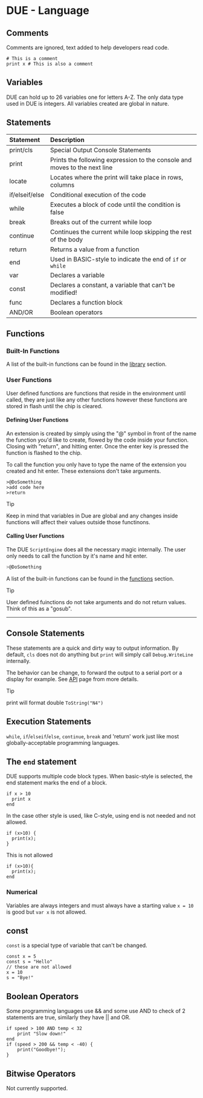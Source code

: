 # DUE - Language

## Comments
Comments are ignored, text added to help developers read code.

```
# This is a comment
print x # This is also a comment 
```

## Variables
DUE can hold up to 26 variables one for letters A-Z. The only data type used in DUE is integers. All variables created are global in nature. 


## Statements

|Statement              |Description                                                            |
|:----------------------|:----------------------------------------------------------------------|
|print/cls		        |Special Output Console Statements								|
|print                  |Prints the following expression to the console and moves to the next line |
|locate                 |Locates where the print will take place in rows, columns               |
|if/elseif/else         |Conditional execution of the code                                      |
|while                  |Executes a block of code until the condition is false                  |
|break                  |Breaks out of the current while loop                                   |
|continue               |Continues the current while loop skipping the rest of the body         |
|return		            |Returns a value from a function				         |
|end                    |Used in BASIC-style to indicate the end of `if` or `while`             |
|var                    |Declares a variable                                        |
|const                  |Declares a constant, a variable that can't be modified!    |
|func                   |Declares a function block                                  |
|AND/OR					|Boolean operators											|

## Functions

### Built-In Functions
A list of the built-in functions can be found in the [library](library.md) section. 



### User Functions

User defined functions are functions that reside in the environment until called, they are just like any other functions however these functions are stored in flash until the chip is cleared.


#### Defining User Functions
An extension is created by simply using the "@" symbol in front of the name the function you'd like to create, flowed by the code inside your function. Closing with "return", and hitting enter. Once the enter key is pressed the function is flashed to the chip. 

To call the function you only have to type the name of the extension you created and hit enter. These extensions don't take arguments.

```basic
>@DoSomething 
>add code here
>return 
```


> [!TIP]
> Keep in mind that variables in Due are global and any changes inside functions will affect their values outside those functinons.

#### Calling User Functions

The DUE `ScriptEngine` does all the necessary magic internally. The user only needs to call the function by it's name and hit enter.

```cs
>@DoSomething
```


A list of the built-in functions can be found in the [functions](functions.md) section. 

> [!TIP]
User defined fuinctions do not take arguments and do not return values. Think of this as a "gosub".


---



## Console Statements

These statements are a quick and dirty way to output information. By default, `cls` does not do anything but `print` will simply call `Debug.WriteLine` internally.

The behavior can be change, to forward the output to a serial port or a display for example. See [API](api.md) page from more details.

> [!TIP]
> print will format double `ToString("N4")`

## Execution Statements
`while`, `if`/`elseif`/`else`, `continue`, `break` and 'return' work just like most globally-acceptable programming languages.

## The `end` statement

DUE supports multiple code block types. When basic-style is selected, the end statement marks the end of a block.

```
if x > 10
  print x
end
```

In the case other style is used, like C-style, using end is not needed and not allowed.
```
if (x>10) {
  print(x);
}
```

This is not allowed
```
if (x>10){
  print(x);
end
```


### Numerical
Variables are always integers and must always have a starting value `x = 10` is good but `var x` is not allowed.



## const

`const` is a special type of variable that can't be changed.

```
const x = 5
const s = "Hello"
// these are not allowed
x = 10
s = "Bye!"
```
 


## Boolean Operators

Some programming languages use && and some use AND to check of 2 statements are true, similarly they have || and OR.

```
if speed > 100 AND temp < 32
	print "Slow down!"
end
if (speed > 200 && temp < -40) {
	print("Goodbye!");
}
```
## Bitwise Operators

Not currently supported.